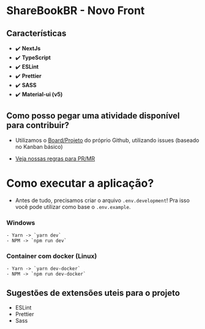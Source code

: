# ShareBookBR - Novo Front

## Características

-   :heavy_check_mark: **NextJs**
-   :heavy_check_mark: **TypeScript**
-   :heavy_check_mark: **ESLint**
-   :heavy_check_mark: **Prettier**
-   :heavy_check_mark: **SASS**
-   :heavy_check_mark: **Material-ui (v5)**

## Como posso pegar uma atividade disponível para contribuir?

-   Utilizamos o [Board/Projeto](https://github.com/SharebookBR/sharebook-frontend-next/projects/1) do próprio Github, utilizando issues (baseado no
    Kanban básico)

-   [Veja nossas regras para PR/MR](https://github.com/SharebookBR/sharebook-frontend-next/wiki/Regras-para-novas-contribui%C3%A7%C3%B5es)

# Como executar a aplicação?

-   Antes de tudo, precisamos criar o arquivo `.env.development`! Pra isso você pode utilizar como base o `.env.example`.

### Windows

    - Yarn -> `yarn dev`
    - NPM -> `npm run dev`

### Container com docker (Linux)

    - Yarn -> `yarn dev-docker`
    - NPM -> `npm run dev-docker`

## Sugestões de extensões uteis para o projeto

-   ESLint
-   Prettier
-   Sass
